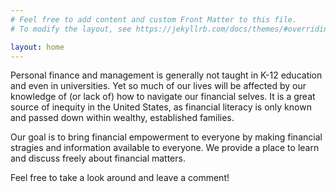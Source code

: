 ```yaml
---
# Feel free to add content and custom Front Matter to this file.
# To modify the layout, see https://jekyllrb.com/docs/themes/#overriding-theme-defaults

layout: home
---
```


Personal finance and management is generally not taught in K-12 education and even in universities. Yet so much of our lives will be affected by our knowledge of (or lack of) how to navigate our financial selves. It is a great source of inequity in the United States, as financial literacy is only known and passed down within wealthy, established families.

Our goal is to bring financial empowerment to everyone by making financial stragies and information available to everyone. We provide a place to learn and discuss freely about financial matters.

Feel free to take a look around and leave a comment!